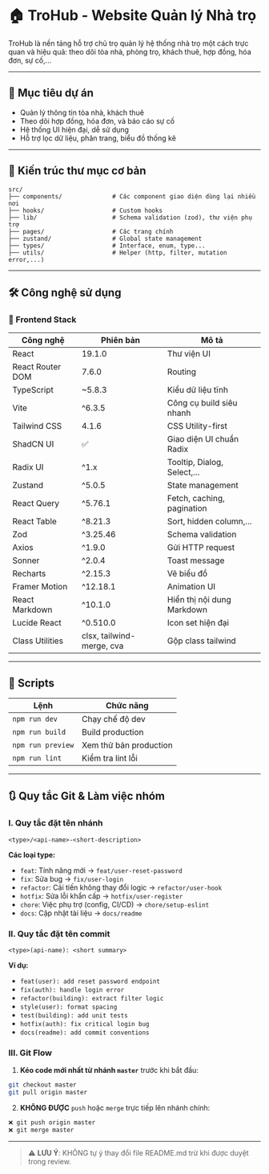 # 🏠 TroHub - Website Quản lý Nhà trọ

TroHub là nền tảng hỗ trợ chủ trọ quản lý hệ thống nhà trọ một cách trực quan và hiệu quả: theo dõi tòa nhà, phòng trọ, khách thuê, hợp đồng, hóa đơn, sự cố,...

---

## 🔰 Mục tiêu dự án

* Quản lý thông tin tòa nhà, khách thuê
* Theo dõi hợp đồng, hóa đơn, và báo cáo sự cố
* Hệ thống UI hiện đại, dễ sử dụng
* Hỗ trợ lọc dữ liệu, phân trang, biểu đồ thống kê

---

## 🧱️ Kiến trúc thư mục cơ bản

```
src/
├── components/              # Các component giao diện dùng lại nhiều nơi
├── hooks/                   # Custom hooks
├── lib/                     # Schema validation (zod), thư viện phụ trợ
├── pages/                   # Các trang chính
├── zustand/                 # Global state management
├── types/                   # Interface, enum, type...
├── utils/                   # Helper (http, filter, mutation error,...)
```

---

## 🛠️ Công nghệ sử dụng

### 🔧 Frontend Stack

| Công nghệ        | Phiên bản                 | Mô tả                       |
| ---------------- | ------------------------- | --------------------------- |
| React            | 19.1.0                    | Thư viện UI                 |
| React Router DOM | 7.6.0                     | Routing                     |
| TypeScript       | \~5.8.3                   | Kiểu dữ liệu tĩnh           |
| Vite             | ^6.3.5                    | Công cụ build siêu nhanh    |
| Tailwind CSS     | 4.1.6                     | CSS Utility-first           |
| ShadCN UI        | ✅                         | Giao diện UI chuẩn Radix    |
| Radix UI         | ^1.x                      | Tooltip, Dialog, Select,... |
| Zustand          | ^5.0.5                    | State management            |
| React Query      | ^5.76.1                   | Fetch, caching, pagination  |
| React Table      | ^8.21.3                   | Sort, hidden column,...     |
| Zod              | ^3.25.46                  | Schema validation           |
| Axios            | ^1.9.0                    | Gửi HTTP request            |
| Sonner           | ^2.0.4                    | Toast message               |
| Recharts         | ^2.15.3                   | Vẽ biểu đồ                  |
| Framer Motion    | ^12.18.1                  | Animation UI                |
| React Markdown   | ^10.1.0                   | Hiển thị nội dung Markdown  |
| Lucide React     | ^0.510.0                  | Icon set hiện đại           |
| Class Utilities  | clsx, tailwind-merge, cva | Gộp class tailwind          |

---

## 📜 Scripts

| Lệnh              | Chức năng              |
| ----------------- | ---------------------- |
| `npm run dev`     | Chạy chế độ dev        |
| `npm run build`   | Build production       |
| `npm run preview` | Xem thử bản production |
| `npm run lint`    | Kiểm tra lint lỗi      |

---

## 🔃 Quy tắc Git & Làm việc nhóm

### I. Quy tắc đặt tên nhánh

```
<type>/<api-name>-<short-description>
```

**Các loại type:**

* `feat`: Tính năng mới → `feat/user-reset-password`
* `fix`: Sửa bug → `fix/user-login`
* `refactor`: Cải tiến không thay đổi logic → `refactor/user-hook`
* `hotfix`: Sửa lỗi khẩn cấp → `hotfix/user-register`
* `chore`: Việc phụ trợ (config, CI/CD) → `chore/setup-eslint`
* `docs`: Cập nhật tài liệu → `docs/readme`

### II. Quy tắc đặt tên commit

```
<type>(api-name): <short summary>
```

**Ví dụ:**

* `feat(user): add reset password endpoint`
* `fix(auth): handle login error`
* `refactor(building): extract filter logic`
* `style(user): format spacing`
* `test(building): add unit tests`
* `hotfix(auth): fix critical login bug`
* `docs(readme): add commit conventions`

### III. Git Flow

1. **Kéo code mới nhất từ nhánh `master`** trước khi bắt đầu:

```bash
git checkout master
git pull origin master
```

2. **KHÔNG ĐƯỢC** `push` hoặc `merge` trực tiếp lên nhánh chính:

```bash
❌ git push origin master
❌ git merge master
```

---

> ⚠️ **LƯU Ý**: KHÔNG tự ý thay đổi file README.md trừ khi được duyệt trong review.
